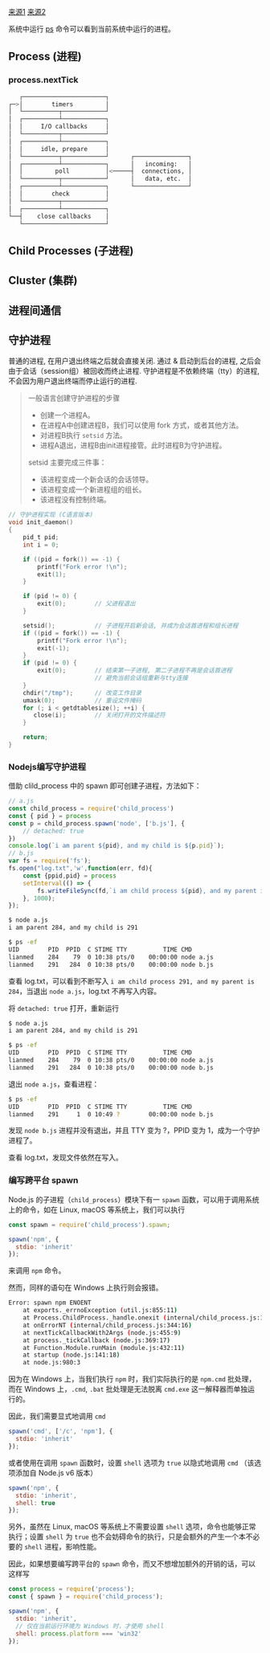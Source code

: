[来源1](https://zhuanlan.zhihu.com/p/27069865)
[来源2](https://elemefe.github.io/node-interview/#/sections/zh-cn/process)

系统中运行 [ps](../../learning/linux/命令.md) 命令可以看到当前系统中运行的进程。
## Process (进程)
### process.nextTick
```bash
   ┌───────────────────────┐
┌─>│        timers         │
│  └──────────┬────────────┘
│  ┌──────────┴────────────┐
│  │     I/O callbacks     │
│  └──────────┬────────────┘
│  ┌──────────┴────────────┐
│  │     idle, prepare     │
│  └──────────┬────────────┘      ┌───────────────┐
│  ┌──────────┴────────────┐      │   incoming:   │
│  │         poll          │<─────┤  connections, │
│  └──────────┬────────────┘      │   data, etc.  │
│  ┌──────────┴────────────┐      └───────────────┘
│  │        check          │
│  └──────────┬────────────┘
│  ┌──────────┴────────────┐
└──┤    close callbacks    │
   └───────────────────────┘
```
## Child Processes (子进程)
## Cluster (集群)
## 进程间通信
## 守护进程
普通的进程, 在用户退出终端之后就会直接关闭. 通过 & 启动到后台的进程, 之后会由于会话（session组）被回收而终止进程. 守护进程是不依赖终端（tty）的进程, 不会因为用户退出终端而停止运行的进程.

> 一般语言创建守护进程的步骤
> - 创建一个进程A。
> - 在进程A中创建进程B，我们可以使用 fork 方式，或者其他方法。
> - 对进程B执行 `setsid` 方法。
> - 进程A退出，进程B由init进程接管。此时进程B为守护进程。
> 
> setsid 主要完成三件事：
> 
> - 该进程变成一个新会话的会话领导。
> - 该进程变成一个新进程组的组长。
> - 该进程没有控制终端。
```c
// 守护进程实现 (C语言版本)
void init_daemon()
{
    pid_t pid;
    int i = 0;

    if ((pid = fork()) == -1) {
        printf("Fork error !\n");
        exit(1);
    }

    if (pid != 0) {
        exit(0);        // 父进程退出
    }

    setsid();           // 子进程开启新会话, 并成为会话首进程和组长进程
    if ((pid = fork()) == -1) {
        printf("Fork error !\n");
        exit(-1);
    }
    if (pid != 0) {
        exit(0);        // 结束第一子进程, 第二子进程不再是会话首进程
                        // 避免当前会话组重新与tty连接
    }
    chdir("/tmp");      // 改变工作目录
    umask(0);           // 重设文件掩码
    for (; i < getdtablesize(); ++i) {
       close(i);        // 关闭打开的文件描述符
    }

    return;
}
```
### Nodejs编写守护进程

借助 clild_process 中的 spawn 即可创建子进程，方法如下：
```js
// a.js
const child_process = require('child_process')
const { pid } = process
const p = child_process.spawn('node', ['b.js'], { 
    // detached: true
})
console.log(`i am parent ${pid}, and my child is ${p.pid}`);
// b.js
var fs = require('fs');
fs.open("log.txt",'w',function(err, fd){
	const {ppid,pid} = process
	setInterval(() => {
        fs.writeFileSync(fd,`i am child process ${pid}, and my parent is ${ppid}\n`,);
    }, 1000);
});
```
```bash
$ node a.js
i am parent 284, and my child is 291
```
```bash
$ ps -ef
UID        PID  PPID  C STIME TTY          TIME CMD
lianmed    284    79  0 10:38 pts/0    00:00:00 node a.js
lianmed    291   284  0 10:38 pts/0    00:00:00 node b.js
```
查看 log.txt，可以看到不断写入 `i am child process 291, and my parent is 284`，当退出 `node a.js`，log.txt 不再写入内容。

将 `detached: true` 打开，重新运行
```bash
$ node a.js
i am parent 284, and my child is 291
```
```bash
$ ps -ef
UID        PID  PPID  C STIME TTY          TIME CMD
lianmed    284    79  0 10:38 pts/0    00:00:00 node a.js
lianmed    291   284  0 10:38 pts/0    00:00:00 node b.js
```
退出 `node a.js`，查看进程：
```bash
$ ps -ef
UID        PID  PPID  C STIME TTY          TIME CMD
lianmed    291     1  0 10:49 ?        00:00:00 node b.js
```
发现 `node b.js` 进程并没有退出，并且 TTY 变为 ?，PPID 变为 1，成为一个守护进程了。

查看 log.txt，发现文件依然在写入。
### 编写跨平台 spawn
Node.js 的子进程（`child_process`）模块下有一 `spawn` 函数，可以用于调用系统上的命令，如在 Linux, macOS 等系统上，我们可以执行
```javascript
const spawn = require('child_process').spawn;

spawn('npm', {
  stdio: 'inherit'
});
```
来调用 `npm` 命令。

然而，同样的语句在 Windows 上执行则会报错。
```bash
Error: spawn npm ENOENT
    at exports._errnoException (util.js:855:11)
    at Process.ChildProcess._handle.onexit (internal/child_process.js:178:32)
    at onErrorNT (internal/child_process.js:344:16)
    at nextTickCallbackWith2Args (node.js:455:9)
    at process._tickCallback (node.js:369:17)
    at Function.Module.runMain (module.js:432:11)
    at startup (node.js:141:18)
    at node.js:980:3
```

因为在 Windows 上，当我们执行 `npm` 时，我们实际执行的是 `npm.cmd` 批处理，而在 Windows 上，`.cmd`, `.bat` 批处理是无法脱离 `cmd.exe` 这一解释器而单独运行的。

因此，我们需要显式地调用 `cmd`
```javascript
spawn('cmd', ['/c', 'npm'], {
  stdio: 'inherit'
});
```
或者使用在调用 `spawn` 函数时，设置 `shell` 选项为 `true` 以隐式地调用 `cmd` （该选项添加自 Node.js v6 版本）
```javascript
spawn('npm', {
  stdio: 'inherit',
  shell: true
});
```

另外，虽然在 Linux, macOS 等系统上不需要设置 `shell` 选项，命令也能够正常执行；设置 `shell` 为 `true` 也不会妨碍命令的执行，只是会额外的产生一个本不必要的 `shell` 进程，影响性能。

因此，如果想要编写跨平台的 `spawn` 命令，而又不想增加额外的开销的话，可以这样写
```javascript
const process = require('process');
const { spawn } = require('child_process');

spawn('npm', {
  stdio: 'inherit',
  // 仅在当前运行环境为 Windows 时，才使用 shell
  shell: process.platform === 'win32'
});
```